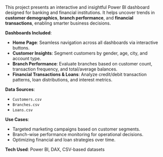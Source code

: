 This project presents an interactive and insightful Power BI dashboard designed for banking and financial institutions. It helps uncover trends in **customer demographics**, **branch performance**, and **financial transactions**, enabling smarter business decisions.

**Dashboards Included**:
- **Home Page**: Seamless navigation across all dashboards via interactive buttons.
- **Customer Insights**: Segment customers by gender, age, city, and account type.
- **Branch Performance**: Evaluate branches based on customer count, transaction frequency, and total/average balances.
- **Financial Transactions & Loans**: Analyze credit/debit transaction patterns, loan distributions, and interest metrics.

**Data Sources**:  
- `Customers.csv`  
- `Branches.csv`  
- `Loans.csv`

**Use Cases**:
- Targeted marketing campaigns based on customer segments.
- Branch-wise performance monitoring for operational decisions.
- Optimizing financial and loan strategies over time.

**Tech Used**: Power BI, DAX, CSV-based datasets

